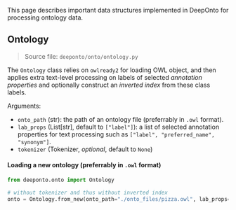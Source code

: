 This page describes important data structures implemented in DeepOnto for processing ontology data.

## Ontology

> Source file: `deeponto/onto/ontology.py`

The `Ontology` class relies on `owlready2` for loading OWL object, and then applies extra text-level processing on labels of selected *annotation properties* and optionally construct an *inverted index* from these class labels. 

Arguments:
- `onto_path` (str): the path of an ontology file (preferrably in `.owl` format).
- `lab_props` (List[str], default to `["label"]`): a list of selected annotation properties for text processing such as `["label", "preferred_name", "synonym"]`.
- `tokenizer` (Tokenizer, *optional*, default to `None`) 

#### Loading a new ontology (preferrably in `.owl` format)

```python
from deeponto.onto import Ontology

# without tokenizer and thus without inverted index
onto = Ontology.from_new(onto_path="./onto_files/pizza.owl", lab_props=)



```



